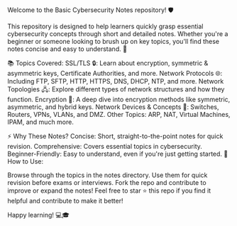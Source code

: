 Welcome to the Basic Cybersecurity Notes repository! 🛡️

This repository is designed to help learners quickly grasp essential cybersecurity concepts through short and detailed notes. Whether you're a beginner or someone looking to brush up on key topics, you'll find these notes concise and easy to understand. 🚀

📚 Topics Covered:
SSL/TLS 🔒: Learn about encryption, symmetric & asymmetric keys, Certificate Authorities, and more.
Network Protocols 🌐: Including FTP, SFTP, HTTP, HTTPS, DNS, DHCP, NTP, and more.
Network Topologies 🖧: Explore different types of network structures and how they function.
Encryption 🔐: A deep dive into encryption methods like symmetric, asymmetric, and hybrid keys.
Network Devices & Concepts 🔌: Switches, Routers, VPNs, VLANs, and DMZ.
Other Topics: ARP, NAT, Virtual Machines, IPAM, and much more.

⚡ Why These Notes?
Concise: Short, straight-to-the-point notes for quick revision.
Comprehensive: Covers essential topics in cybersecurity.
Beginner-Friendly: Easy to understand, even if you're just getting started.
📂 How to Use:

Browse through the topics in the notes directory.
Use them for quick revision before exams or interviews.
Fork the repo and contribute to improve or expand the notes!
Feel free to star ⭐ this repo if you find it helpful and contribute to make it better!

Happy learning! 💻🎓
